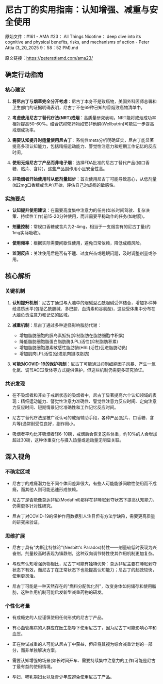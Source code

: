 # 尼古丁的实用指南：认知增强、减重与安全使用

原始文件：#161 - AMA #23： All Things Nicotine： deep dive into its cognitive and physical benefits, risks, and mechanisms of action - Peter Attia (3_20_2025 9：58：52 PM).md

原文链接：https://peterattiamd.com/ama23/

## 确定行动指南

### 核心建议

1. **将尼古丁与烟草完全分开考虑**：尼古丁本身不是致癌物，美国外科医师总署和卫生部门的证据明确表明，尼古丁不在69种已知的香烟致癌物清单中。

2. **考虑使用尼古丁替代疗法(NRT)戒烟**：高质量研究表明，NRT能将戒烟成功率相对提高50-60%。结合抗抑郁药物如安非他酮(Wellbutrin)可能进一步提高戒烟成功率。

3. **需要认知提升时适量使用尼古丁**：系统性meta分析明确证实，尼古丁能显著提高多项认知能力，包括精细运动能力、警觉性注意力和短期工作记忆的反应时间。

4. **使用无烟尼古丁产品而非电子烟**：选择FDA批准的尼古丁替代产品(如口香糖、贴片、含片)，这些产品副作用小且安全性高。

5. **非吸烟者开始使用时从低剂量起步**：首次使用尼古丁可能导致恶心，从低剂量(如2mg口香糖或含片)开始，评估自己对成瘾的敏感性。

### 实施要点

- **认知提升使用建议**：在需要高度集中注意力的任务(如长时间驾驶、复杂决策、持续性工作)前15-20分钟使用，而非需要平稳动作的任务(如射箭)。

- **剂量控制**：常规口香糖或含片为2-4mg，相当于一支烟含有的尼古丁量(约1mg实际吸收)。

- **使用频率**：根据实际需要间歇性使用，避免日常依赖，降低成瘾风险。

- **监测反应**：关注使用后是否有不适、过度兴奋或睡眠问题，及时调整剂量或停用。

## 核心解析

### 关键机制

1. **认知提升机制**：尼古丁通过与大脑中的烟碱型乙酰胆碱受体结合，增加多种神经递质水平(包括乙酰胆碱、多巴胺、血清素和谷氨酸)，这些受体集中分布在大脑负责注意力和记忆的区域。

2. **减重机制**：尼古丁通过多种途径影响脂肪代谢：
   - 增加脂肪细胞的胰岛素抵抗(抑制脂肪在脂肪细胞中积累)
   - 降低脂肪细胞脂蛋白脂肪酶(LPL)活性(抑制脂肪积累)
   - 增加脂肪细胞激素敏感性脂肪酶(HSL)活性(促进脂肪动员)
   - 增加肌肉LPL活性(促进肌肉摄取脂肪)

3. **可能对COVID-19的保护机制**：尼古丁可能通过抑制细胞因子风暴、产生一氧化氮、调节ACE2受体等方式提供保护，但这些机制仍需更多研究验证。

### 共识发现

- 在不吸烟者和非处于戒断状态的吸烟者中，尼古丁显著提高六个认知领域的表现：精细运动能力、警觉性注意力准确性、警觉性注意力反应时间、定向注意力反应时间、短期情景记忆准确性和工作记忆反应时间。

- 尼古丁替代疗法是被广泛认可的戒烟辅助手段，各种产品(贴片、口香糖、含片等)通常耐受性良好，副作用小。

- 吸烟者平均比非吸烟者轻6-10磅，戒烟后会恢复这些体重，约10%的人会增加超过30磅，这种体重变化与摄入热量或运动量无明显关联。

## 深入视角

### 不确定区域

- 尼古丁的成瘾潜力在不同个体间差异很大，有些人可能能够间歇性使用而不成瘾，而其他人则可能迅速形成依赖。

- 尼古丁是否能像莫达非尼(Modafinil)那样在非睡眠剥夺状态下提高认知能力，仍需更多针对性研究。

- 尼古丁对COVID-19的保护作用数据引人注目但有方法学缺陷，需要更高质量的研究来验证。

### 思维扩展

- 尼古丁具有"内斯比特悖论"(Nesbitt's Paradox)特性——剂量较低时表现为兴奋剂，剂量较高时表现为镇静剂，这种双向调节特性使其作用机制更加复杂。

- 与现有认知增强药物相比，尼古丁可能有独特优势：莫达非尼主要在睡眠剥夺状态下有效，而尼古丁在正常状态下也能提高认知能力；尼古丁的起效较快，使用更灵活。

- 尼古丁可能是一种天然存在的"燃料分配优化剂"，改变身体如何储存和使用脂肪，这种作用机制可能启发新型减重药物的研发。

### 个性化考量

- 有成瘾史的人应谨慎使用任何形式的尼古丁产品。

- 有心血管疾病的人群应在医生指导下使用尼古丁，因为尼古丁可能影响心率和血压。

- 正在尝试减重的人可能从尼古丁中获益，但应将其视为综合减重计划的一部分，而非单独解决方案。

- 需要认知增强的场景(如长时间开车、需要持续集中注意力的工作)可能是尼古丁最有益的使用情境。

- 孕妇、哺乳期妇女以及青少年应避免使用尼古丁产品。